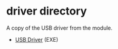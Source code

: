driver directory
====================

A copy of the USB driver from the module.

* [USB Driver](USB_driver_3_0_2_Installer.exe) (EXE)
